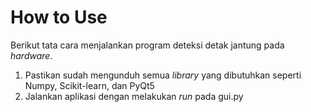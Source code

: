 # How to Use
Berikut tata cara menjalankan program deteksi detak jantung pada _hardware_.
<ol>
  <li>Pastikan sudah mengunduh semua <i>library</i> yang dibutuhkan seperti Numpy, Scikit-learn, dan PyQt5</li>
  <li>Jalankan aplikasi dengan melakukan <i>run</i> pada gui.py</li>
</ol>
